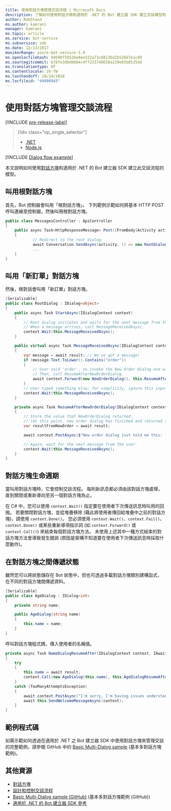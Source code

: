 ```yaml
---
title: 使用對話方塊管理交談流程 | Microsoft Docs
description: 了解如何使用對話方塊和適用於 .NET 的 Bot 建立器 SDK 建立交談模型和管理交談流程。
author: RobStand
ms.author: kamrani
manager: kamrani
ms.topic: article
ms.service: bot-service
ms.subservice: sdk
ms.date: 12/13/2017
monikerRange: azure-bot-service-3.0
ms.openlocfilehash: 94690f58526e8ee322a73c68136d2b52667e1c89
ms.sourcegitcommit: b78fe3d8dd604c4f7233740658a229e85b8535dd
ms.translationtype: HT
ms.contentlocale: zh-TW
ms.lasthandoff: 10/24/2018
ms.locfileid: "49999945"
---
```

# <a name="manage-conversation-flow-with-dialogs"></a>使用對話方塊管理交談流程

[!INCLUDE [pre-release-label](../includes/pre-release-label-v3.md)]

> [!div class="op_single_selector"]
> - [.NET](../dotnet/bot-builder-dotnet-manage-conversation-flow.md)
> - [Node.js](../nodejs/bot-builder-nodejs-dialog-manage-conversation-flow.md)

[!INCLUDE [Dialog flow example](../includes/snippet-dotnet-manage-conversation-flow-intro.md)]

本文說明如何使用[對話方塊](bot-builder-dotnet-dialogs.md)和適用於 .NET 的 Bot 建立器 SDK 建立此交談流程的模型。 

## <a name="invoke-the-root-dialog"></a>叫用根對話方塊

首先，Bot 控制器會叫用「根對話方塊」。 下列範例示範如何將基本 HTTP POST 呼叫連線至控制器，然後叫用根對話方塊。 

```cs
public class MessagesController : ApiController
{
    public async Task<HttpResponseMessage> Post([FromBody]Activity activity)
    {
            // Redirect to the root dialog.
            await Conversation.SendAsync(activity, () => new RootDialog()); 
            ...
    }
}
```

## <a name="invoke-the-new-order-dialog"></a>叫用「新訂單」對話方塊

然後，根對話會叫用「新訂單」對話方塊。 

```cs
[Serializable]
public class RootDialog : IDialog<object>
{
    public async Task StartAsync(IDialogContext context)
    {
        // Root dialog initiates and waits for the next message from the user. 
        // When a message arrives, call MessageReceivedAsync.
        context.Wait(this.MessageReceivedAsync); 
    }

    public virtual async Task MessageReceivedAsync(IDialogContext context, IAwaitable<IMessageActivity> result)
    {
        var message = await result; // We've got a message!
        if (message.Text.ToLower().Contains("order"))
        {
            // User said 'order', so invoke the New Order Dialog and wait for it to finish.
            // Then, call ResumeAfterNewOrderDialog.
            await context.Forward(new NewOrderDialog(), this.ResumeAfterNewOrderDialog, message, CancellationToken.None);
        }
        // User typed something else; for simplicity, ignore this input and wait for the next message.
        context.Wait(this.MessageReceivedAsync);
    }

    private async Task ResumeAfterNewOrderDialog(IDialogContext context, IAwaitable<string> result)
    {
        // Store the value that NewOrderDialog returned. 
        // (At this point, new order dialog has finished and returned some value to use within the root dialog.)
        var resultFromNewOrder = await result;

        await context.PostAsync($"New order dialog just told me this: {resultFromNewOrder}");

        // Again, wait for the next message from the user.
        context.Wait(this.MessageReceivedAsync);
    }
}
```

## <a id="dialog-lifecycle"></a> 對話方塊生命週期

當叫用對話方塊時，它會控制交談流程。 每則新訊息都必須由該對話方塊處理，直到關閉或重新導向至另一個對話方塊為止。 

在 C# 中，您可以使用 `context.Wait()` 指定要在使用者下次傳送訊息時叫用的回撥。 若要關閉對話方塊，並從堆疊移除 (藉此將使用者傳回給堆疊中之前的對話方塊)，請使用 `context.Done()`。 您必須使用 `context.Wait()`、`context.Fail()`、`context.Done()` 或某些重新導項指示詞 (如 `context.Forward()` 或 `context.Call()`) 來結束每個對話方塊方法。 未使用上述其中一種方式結束的對話方塊方法會導致發生錯誤 (原因是架構不知道要在使用者下次傳送訊息時採取什麼動作)。

## <a name="passing-state-between-dialogs"></a>在對話方塊之間傳遞狀態

雖然您可以將狀態儲存在 Bot 狀態中，但也可透過多載對話方塊類別建構函式，在不同的對話方塊間傳遞資料。

```cs
[Serializable]
public class AgeDialog : IDialog<int>
{
    private string name;

    public AgeDialog(string name)
    {
        this.name = name;
    }
}
 ```

呼叫對話方塊程式碼，傳入使用者的名稱值。

```cs
private async Task NameDialogResumeAfter(IDialogContext context, IAwaitable<string> result)
{
    try
    {
        this.name = await result;
        context.Call(new AgeDialog(this.name), this.AgeDialogResumeAfter);
    }
    catch (TooManyAttemptsException)
    {
        await context.PostAsync("I'm sorry, I'm having issues understanding you. Let's try again.");
        await this.SendWelcomeMessageAsync(context);
    }
}
```

## <a name="sample-code"></a>範例程式碼 

如需示範如何透過在適用於 .NET 之 Bot 建立器 SDK 中使用對話方塊來管理交談的完整範例，請參閱 GitHub 中的 <a href="https://github.com/Microsoft/BotBuilder-Samples/tree/master/CSharp/core-BasicMultiDialog" target="_blank">Basic Multi-Dialog sample</a> (基本多對話方塊範例)。

## <a name="additional-resources"></a>其他資源

- [對話方塊](bot-builder-dotnet-dialogs.md)
- [設計和控制交談流程](../bot-service-design-conversation-flow.md)
- <a href="https://github.com/Microsoft/BotBuilder-Samples/tree/master/CSharp/core-BasicMultiDialog" target="_blank">Basic Multi-Dialog sample (GitHub)</a> (基本多對話方塊範例 (GitHub))
- <a href="/dotnet/api/?view=botbuilder-3.11.0" target="_blank">適用於 .NET 的 Bot 建立器 SDK 參考</a>
